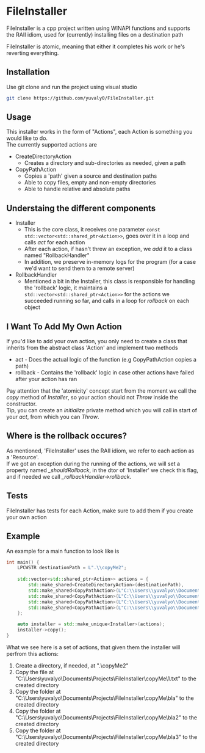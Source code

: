 # FileInstaller

FileInstaller is a cpp project written using WINAPI functions and supports the RAII idiom, used for (currently) installing files on a destination path

FileInstaller is atomic, meaning that either it completes his work or he's reverting everything.

## Installation

Use git clone and run the project using visual studio

```bash
git clone https://github.com/yuvaly0/FileInstaller.git
```

## Usage

This installer works in the form of "Actions", each Action is something you would like to do.  
The currently supported actions are
- CreateDirectoryAction
    - Creates a directory and sub-directories as needed, given a path
- CopyPathAction
    - Copies a 'path' given a source and destination paths
    - Able to copy files, empty and non-empty directories
	- Able to handle relative and absolute paths

## Understaing the different components
- Installer
    - This is the core class, it receives one parameter
	```const std::vector<std::shared_ptr<Action>>```, goes over it in a loop and calls *act* for each action
    - After each action, if hasn't threw an exception, we *add* it to a class named "RollbackHandler" 
    - In addition, we preserve in-memory logs for the program (for a case we'd want to send them to a remote server)
 - RollbackHandler
    - Mentioned a bit in the Installer, this class is responsible for handling the 'rollback' logic, it maintains a ```std::vector<std::shared_ptr<Action>>``` for the actions we succeeded running so far, and calls in a loop for *rollback* on each object

## I Want To Add My Own Action
If you'd like to add your own action, you only need to create a class that inherits from the abstract class 'Action' and implement two methods
- act - Does the actual logic of the function (e.g CopyPathAction copies a path)
- rollback - Contains the 'rollback' logic in case other actions have failed after your action has ran

Pay attention that the 'atomicity' concept start from the moment we call the *copy* method of *Installer*, so your action should not *Throw* inside the constructor.  
Tip, you can create an *initialize* private method which you will call in start of your *act*, from which you can *Throw*.

## Where is the rollback occures?
As mentioned, 'FileInstaller' uses the RAII idiom, we refer to each action as a 'Resource'.  
If we got an exception during the running of the actions, we will set a property named *_shouldRollback*, in the dtor of 'Installer' we check this flag, and if needed we call *_rollbackHandler->rollback*.

## Tests
FileInstaller has tests for each Action, make sure to add them if you create your own action

## Example
An example for a main function to look like is 

```cpp
int main() {
	LPCWSTR destinationPath = L".\\copyMe2";
	
	std::vector<std::shared_ptr<Action>> actions = {
		std::make_shared<CreateDirectoryAction>(destinationPath),
		std::make_shared<CopyPathAction>(L"C:\\Users\\yuvalyo\\Documents\\Projects\\FileInstaller\\copyMe\\1.txt", destinationPath),
		std::make_shared<CopyPathAction>(L"C:\\Users\\yuvalyo\\Documents\\Projects\\FileInstaller\\copyMe\\bla", destinationPath),
		std::make_shared<CopyPathAction>(L"C:\\Users\\yuvalyo\\Documents\\Projects\\FileInstaller\\copyMe\\bla2", destinationPath),
		std::make_shared<CopyPathAction>(L"C:\\Users\\yuvalyo\\Documents\\Projects\\FileInstaller\\copyMe\\bla3", destinationPath)
	};

	auto installer = std::make_unique<Installer>(actions);
	installer->copy();
}
```

What we see here is a set of actions, that given them the installer will perfrom this actions:
1. Create a directory, if needed, at ".\\copyMe2"
2. Copy the file at "C:\\Users\\yuvalyo\\Documents\\Projects\\FileInstaller\\copyMe\\1.txt" to the created directory
3. Copy the folder at "C:\\Users\\yuvalyo\\Documents\\Projects\\FileInstaller\\copyMe\\bla" to the created directory
4. Copy the folder at "C:\\Users\\yuvalyo\\Documents\\Projects\\FileInstaller\\copyMe\\bla2" to the created directory
5. Copy the folder at "C:\\Users\\yuvalyo\\Documents\\Projects\\FileInstaller\\copyMe\\bla3" to the created directory
